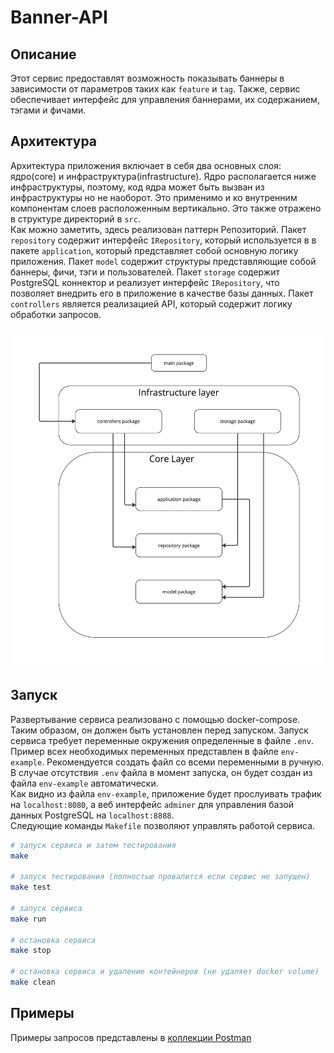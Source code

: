 # Banner-API

## Описание
Этот сервис предоставлят возможность показывать баннеры в зависимости от параметров таких как `feature` и `tag`. Также, сервис обеспечивает интерфейс для управления баннерами, их содержанием, тэгами и фичами.  
  
## Архитектура
Архитектура приложения включает в себя два основных слоя: ядро(core) и инфраструктура(infrastructure). Ядро располагается ниже инфраструктуры, поэтому, код ядра может быть вызван из инфраструктуры но не наоборот. Это применимо и ко внутренним компонентам слоев расположенным вертикально. Это также отражено в структуре директорий в `src`.  
Как можно заметить, здесь реализован паттерн Репозиторий. Пакет `repository` содержит интерфейс `IRepository`, который используется в в пакете `application`, который представляет собой основную логику приложения. Пакет `model` содержит структуры представляющие собой баннеры, фичи, тэги и пользователей. Пакет `storage` содержит PostgreSQL коннектор и реализует интерфейс `IRepository`, что позволяет внедрить его в приложение в качестве базы данных. Пакет `controllers` является реализацией API, который содержит логику обработки запросов.  
  
![Arch](materials/arch.jpg)  
  
## Запуск
Развертывание сервиса реализовано с помощью docker-compose. Таким образом, он должен быть установлен перед запуском. Запуск сервиса требует переменные окружения определенные в файле `.env`. Пример всех необходимых переменных представлен в файле `env-example`. Рекомендуется создать файл со всеми переменными в ручную. В случае отсутствия `.env` файла в момент запуска, он будет создан из файла `env-example` автоматически.  
Как видно из файла `env-example`, приложение будет прослуивать трафик на `localhost:8080`, а веб интерфейс `adminer` для управления базой данных PostgreSQL на `localhost:8888`.  
Следующие команды `Makefile` позволяют управлять работой сервиса.  
```sh
# запуск сервиса и затем тестирования
make

# запуск тестирования (полностью провалится если сервис не запущен)
make test

# запуск сервиса
make run

# остановка сервиса
make stop

# остановка сервиса и удаление контейнеров (не удаляет docker volume)
make clean
```
  
## Примеры
Примеры запросов представлены в [коллекции Postman](materials/Banner-API.postman_collection.json)
  